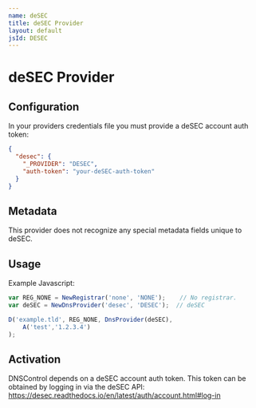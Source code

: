 ```yaml
---
name: deSEC
title: deSEC Provider
layout: default
jsId: DESEC
---
```

# deSEC Provider
## Configuration
In your providers credentials file you must provide a deSEC account auth token:

```json
{
  "desec": {
    "_PROVIDER": "DESEC",
    "auth-token": "your-deSEC-auth-token"
  }
}
```

## Metadata
This provider does not recognize any special metadata fields unique to deSEC.

## Usage
Example Javascript:

```js
var REG_NONE = NewRegistrar('none', 'NONE');    // No registrar.
var deSEC = NewDnsProvider('desec', 'DESEC');  // deSEC

D('example.tld', REG_NONE, DnsProvider(deSEC),
    A('test','1.2.3.4')
);
```

## Activation
DNSControl depends on a deSEC account auth token.
This token can be obtained by logging in via the deSEC API: https://desec.readthedocs.io/en/latest/auth/account.html#log-in
